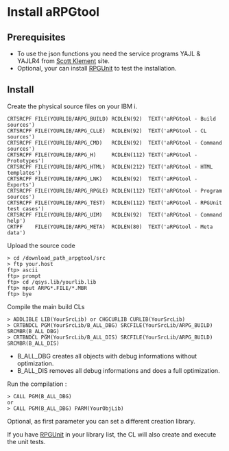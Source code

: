 # Install aRPGtool 

## Prerequisites

- To use the json functions you need the service programs YAJL & YAJLR4 from [Scott Klement](https://www.scottklement.com/yajl/ "Scott Klement") site.
- Optional, your can install [RPGUnit](http://rpgunit.sourceforge.net/ "RPGUnit") to test the installation.

## Install
Create the physical source files on your IBM i.

    CRTSRCPF FILE(YOURLIB/ARPG_BUILD) RCDLEN(92)  TEXT('aRPGtool - Build sources')
    CRTSRCPF FILE(YOURLIB/ARPG_CLLE)  RCDLEN(92)  TEXT('aRPGtool - CL sources')
    CRTSRCPF FILE(YOURLIB/ARPG_CMD)   RCDLEN(92)  TEXT('aRPGtool - Command sources')
    CRTSRCPF FILE(YOURLIB/ARPG_H)     RCDLEN(112) TEXT('aRPGtool - Prototypes')
    CRTSRCPF FILE(YOURLIB/ARPG_HTML)  RCDLEN(212) TEXT('aRPGtool - HTML templates')
    CRTSRCPF FILE(YOURLIB/ARPG_LNK)   RCDLEN(92)  TEXT('aRPGtool - Exports')
    CRTSRCPF FILE(YOURLIB/ARPG_RPGLE) RCDLEN(112) TEXT('aRPGtool - Program sources')
    CRTSRCPF FILE(YOURLIB/ARPG_TEST)  RCDLEN(112) TEXT('aRPGtool - RPGUnit test cases')
    CRTSRCPF FILE(YOURLIB/ARPG_UIM)   RCDLEN(92)  TEXT('aRPGtool - Command help')
    CRTPF    FILE(YOURLIB/ARPG_META)  RCDLEN(80)  TEXT('aRPGtool - Meta data')

Upload the source code

    > cd /download_path_arpgtool/src
    > ftp your.host
    ftp> ascii
    ftp> prompt
    ftp> cd /qsys.lib/yourlib.lib
    ftp> mput ARPG*.FILE/*.MBR
    ftp> bye

Compile the main build CLs 

    > ADDLIBLE LIB(YourSrcLib) or CHGCURLIB CURLIB(YourSrcLib)
    > CRTBNDCL PGM(YourSrcLib/B_ALL_DBG) SRCFILE(YourSrcLib/ARPG_BUILD) SRCMBR(B_ALL_DBG)
    > CRTBNDCL PGM(YourSrcLib/B_ALL_DIS) SRCFILE(YourSrcLib/ARPG_BUILD) SRCMBR(B_ALL_DIS)

*  B\_ALL\_DBG creates all objects with debug informations without optimization.
*  B\_ALL\_DIS removes all debug informations and does a full optimization.

Run the compilation :

    > CALL PGM(B_ALL_DBG) 
    or
    > CALL PGM(B_ALL_DBG) PARM(YourObjLib)

Optional, as first parameter you can set a different creation library.

If you have [RPGUnit](http://rpgunit.sourceforge.net/ "RPGUnit") in your library list, the CL will also create and execute the unit tests.


       
